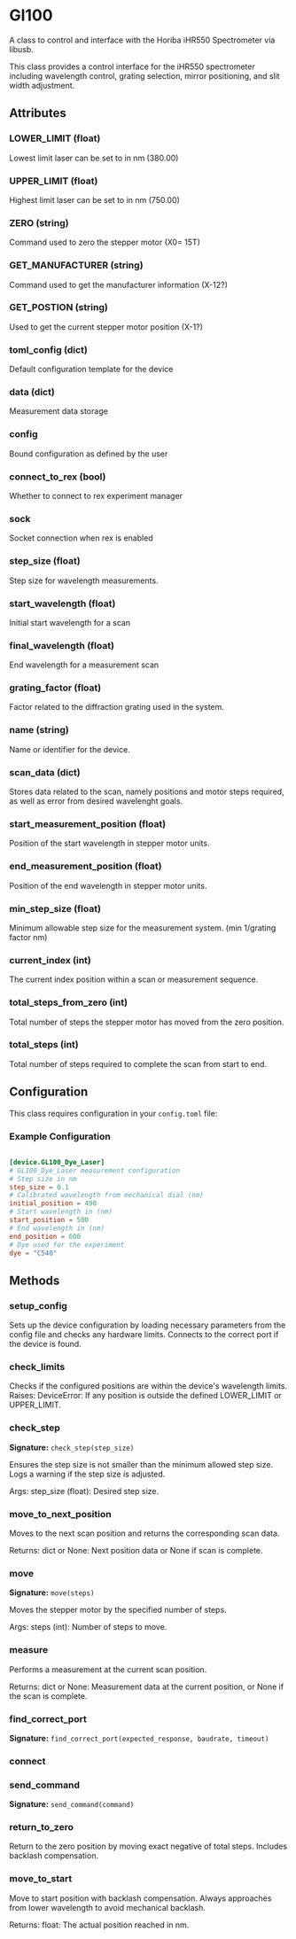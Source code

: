 # Gl100

A class to control and interface with the Horiba iHR550 Spectrometer via libusb.

This class provides a control interface for the iHR550 spectrometer including
wavelength control, grating selection, mirror positioning, and slit width adjustment.


## Attributes

### LOWER_LIMIT (float)

Lowest limit laser can be set to in nm (380.00)

### UPPER_LIMIT (float)

Highest limit laser can be set to in nm (750.00)

### ZERO (string)

Command used to zero the stepper motor (X0= 15T)

### GET_MANUFACTURER (string)

Command used to get the manufacturer information (X-12?)

### GET_POSTION (string)

Used to get the current stepper motor position (X-1?)

### __toml_config__ (dict)

Default configuration template for the device

### data (dict)

Measurement data storage

### config

Bound configuration as defined by the user

### connect_to_rex (bool)

Whether to connect to rex experiment manager

### sock

Socket connection when rex is enabled

### step_size (float)

Step size for wavelength measurements.

### start_wavelength (float)

Initial start wavelength for a scan

### final_wavelength (float)

End wavelength for a measurement scan

### grating_factor (float)

Factor related to the diffraction grating used in the system.

### name (string)

Name or identifier for the device.

### scan_data (dict)

Stores data related to the scan, namely positions and motor steps required, as well as error from desired wavelenght goals.

### start_measurement_position (float)

Position of the start wavelength in stepper motor units.

### end_measurement_position (float)

Position of the end wavelength in stepper motor units.

### min_step_size (float)

Minimum allowable step size for the measurement system. (min 1/grating factor nm)

### current_index (int)

The current index position within a scan or measurement sequence.

### total_steps_from_zero (int)

Total number of steps the stepper motor has moved from the zero position.

### total_steps (int)

Total number of steps required to complete the scan from start to end.


## Configuration

This class requires configuration in your `config.toml` file:


### Example Configuration

```toml

[device.GL100_Dye_Laser]
# GL100_Dye_Laser measurement configuration
# Step size in nm
step_size = 0.1
# Calibrated wavelength from mechanical dial (nm)
initial_position = 490
# Start wavelength in (nm)
start_position = 500
# End wavelength in (nm)
end_position = 600
# Dye used for the experiment
dye = "C540"
```


## Methods

### setup_config

Sets up the device configuration by loading necessary parameters from the config file and checks any hardware limits.
Connects to the correct port if the device is found.



### check_limits

Checks if the configured positions are within the device's wavelength limits.
Raises:
    DeviceError: If any position is outside the defined LOWER_LIMIT or UPPER_LIMIT.



### check_step

**Signature:** `check_step(step_size)`

Ensures the step size is not smaller than the minimum allowed step size.
Logs a warning if the step size is adjusted.

Args:
    step_size (float): Desired step size.



### move_to_next_position

Moves to the next scan position and returns the corresponding scan data.

Returns:
    dict or None: Next position data or None if scan is complete.



### move

**Signature:** `move(steps)`

Moves the stepper motor by the specified number of steps.

Args:
    steps (int): Number of steps to move.



### measure

Performs a measurement at the current scan position.

Returns:
    dict or None: Measurement data at the current position, or None if the scan is complete.



### find_correct_port

**Signature:** `find_correct_port(expected_response, baudrate, timeout)`



### connect



### send_command

**Signature:** `send_command(command)`



### return_to_zero

Return to the zero position by moving exact negative of total steps.
Includes backlash compensation.



### move_to_start

Move to start position with backlash compensation.
Always approaches from lower wavelength to avoid mechanical backlash.

Returns:
    float: The actual position reached in nm.



